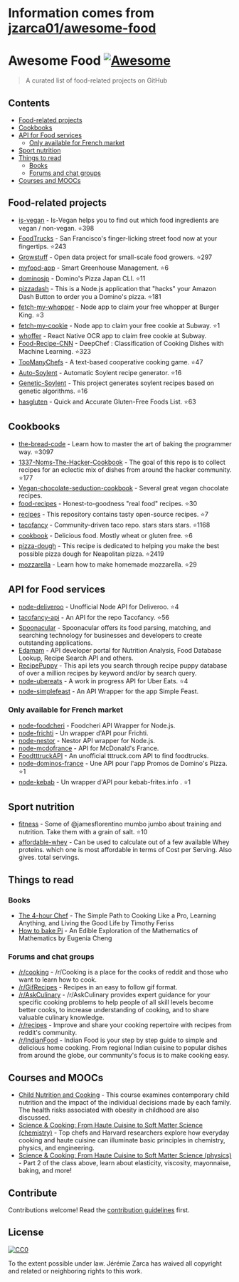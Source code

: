 # Information comes from [jzarca01/awesome-food](https://github.com/jzarca01/awesome-food)
# Awesome Food [![Awesome](https://awesome.re/badge.svg)](https://awesome.re)

> A curated list of food-related projects on GitHub

## Contents

- [Food-related projects](#food-related-projects)
- [Cookbooks](#cookbooks)
- [API for Food services](#api-for-food-services)
  - [Only available for French market](#only-available-for-french-market)
- [Sport nutrition](#sport-nutrition)
- [Things to read](#things-to-read)
  - [Books](#books)
  - [Forums and chat groups](#forums-and-chat-groups)
- [Courses and MOOCs](#courses-and-moocs)

## Food-related projects

- [is-vegan](https://github.com/hmontazeri/is-vegan) - Is-Vegan helps you to find out which food ingredients are vegan / non-vegan. :star:398
- [FoodTrucks](https://github.com/prakhar1989/FoodTrucks) - San Francisco's finger-licking street food now at your fingertips. :star:243
- [Growstuff](https://github.com/Growstuff/growstuff) - Open data project for small-scale food growers. :star:297
- [myfood-app](https://github.com/MickaelGandecki/myfood-app) - Smart Greenhouse Management. :star:6
- [dominosjp](https://github.com/inket/dominosjp) - Domino's Pizza Japan CLI. :star:11
- [pizzadash](https://github.com/bhberson/pizzadash) - This is a Node.js application that "hacks" your Amazon Dash Button to order you a Domino's pizza. :star:181
- [fetch-my-whopper](https://github.com/jzarca01/fetch-my-whopper) - Node app to claim your free whopper at Burger King. :star:3
- [fetch-my-cookie](https://github.com/jzarca01/fetch-my-cookie) - Node app to claim your free cookie at Subway. :star:1
- [whoffer](https://github.com/jzarca01/whoffer) - React Native OCR app to claim free cookie at Subway.
- [Food-Recipe-CNN](https://github.com/Murgio/Food-Recipe-CNN) - DeepChef : Classification of Cooking Dishes with Machine Learning. :star:323
- [TooManyChefs](https://github.com/navignaw/TooManyChefs) - A text-based cooperative cooking game. :star:47
- [Auto-Soylent](https://github.com/nick/auto-soylent) - Automatic Soylent recipe generator. :star:16
- [Genetic-Soylent](https://github.com/nick/genetic-soylent) - This project generates soylent recipes based on genetic algorithms. :star:16
- [hasgluten](https://github.com/hasgluten/hasgluten) - Quick and Accurate Gluten-Free Foods List. :star:63

## Cookbooks

- [the-bread-code](https://github.com/hendricius/the-bread-code) - Learn how to master the art of baking the programmer way. :star:3097
- [1337-Noms-The-Hacker-Cookbook](https://github.com/DEAD10C5/1337-Noms-The-Hacker-Cookbook) - The goal of this repo is to collect recipes for an eclectic mix of dishes from around the hacker community. :star:177
- [Vegan-chocolate-seduction-cookbook](https://github.com/the-domains/vegan-chocolate-seduction-cookbook) - Several great vegan chocolate recipes.
- [food-recipes](https://github.com/obfuscurity/food-recipes) - Honest-to-goodness "real food" recipes. :star:30
- [recipes](https://github.com/bzimmerman/recipes) - This repository contains tasty open-source recipes. :star:7
- [tacofancy](https://github.com/sinker/tacofancy) - Community-driven taco repo. stars stars stars. :star:1168
- [cookbook](https://github.com/jlinder/cookbook) - Delicious food. Mostly wheat or gluten free. :star:6
- [pizza-dough](https://github.com/hendricius/pizza-dough) - This recipe is dedicated to helping you make the best possible pizza dough for Neapolitan pizza. :star:2419
- [mozzarella](https://github.com/hendricius/mozzarella) - Learn how to make homemade mozzarella. :star:29

## API for Food services

- [node-deliveroo](https://github.com/jzarca01/node-deliveroo) - Unofficial Node API for Deliveroo. :star:4
- [tacofancy-api](https://github.com/evz/tacofancy-api) - An API for the repo Tacofancy. :star:56
- [Spoonacular](https://spoonacular.com/food-api) -
  Spoonacular offers its food parsing, matching, and searching technology for businesses and developers to create outstanding applications.
- [Edamam](https://developer.edamam.com/) - API developer portal for Nutrition Analysis, Food Database Lookup, Recipe Search API and others.
- [RecipePuppy](http://www.recipepuppy.com/about/api/) - This api lets you search through recipe puppy database of over a million recipes by keyword and/or by search query.
- [node-ubereats](https://github.com/jzarca01/node-ubereats) - A work in progress API for Uber Eats. :star:4
- [node-simplefeast](https://github.com/jzarca01/node-simplefeast) - An API Wrapper for the app Simple Feast.

### Only available for French market

- [node-foodcheri](https://github.com/jzarca01/node-foodcheri) - Foodcheri API Wrapper for Node.js.
- [node-frichti](https://github.com/jzarca01/node-frichti) - Un wrapper d'API pour Frichti.
- [node-nestor](https://github.com/jzarca01/node-nestor) - Nestor API wrapper for Node.js.
- [node-mcdofrance](https://github.com/jzarca01/node-mcdofrance) - API for McDonald's France.
- [FoodtttruckAPI](https://github.com/jzarca01/FoodtttruckAPI.git) - An unofficial tttruck.com API to find foodtrucks.
- [node-dominos-france](https://github.com/jzarca01/node-dominos-france.git) - Une API pour l'app Promos de Domino's Pizza. :star:1
- [node-kebab](https://github.com/jzarca01/node-kebab) - Un wrapper d'API pour kebab-frites.info . :star:1

## Sport nutrition

- [fitness](https://github.com/jamesflorentino/fitness) - Some of @jamesflorentino mumbo jumbo about training and nutrition. Take them with a grain of salt. :star:10
- [affordable-whey](https://github.com/prkeshri/affordable-whey) - Can be used to calculate out of a few available Whey proteins. which one is most affordable in terms of Cost per Serving. Also gives. total servings.

## Things to read

### Books

- [The 4-hour Chef](https://www.goodreads.com/book/show/13129810-the-4-hour-chef) - The Simple Path to Cooking Like a Pro, Learning Anything, and Living the Good Life by Timothy Feriss
- [How to bake Pi](https://www.goodreads.com/book/show/23360039-how-to-bake-pi) - An Edible Exploration of the Mathematics of Mathematics by Eugenia Cheng

### Forums and chat groups

- [/r/cooking](https://www.reddit.com/r/Cooking/) - /r/Cooking is a place for the cooks of reddit and those who want to learn how to cook.
- [/r/GifRecipes](https://www.reddit.com/r/GifRecipes/) - Recipes in an easy to follow gif format.
- [/r/AskCulinary](https://www.reddit.com/r/AskCulinary/) - /r/AskCulinary provides expert guidance for your specific cooking problems to help people of all skill levels become better cooks, to increase understanding of cooking, and to share valuable culinary knowledge.
- [/r/recipes](https://www.reddit.com/r/recipes/) - Improve and share your cooking repertoire with recipes from reddit's community.
- [/r/IndianFood](https://www.reddit.com/r/IndianFood/) - Indian Food is your step by step guide to simple and delicious home cooking. From regional Indian cuisine to popular dishes from around the globe, our community's focus is to make cooking easy.

## Courses and MOOCs

- [Child Nutrition and Cooking](https://www.coursera.org/learn/childnutrition) - This course examines contemporary child nutrition and the impact of the individual decisions made by each family. The health risks associated with obesity in childhood are also discussed.
- [Science & Cooking: From Haute Cuisine to Soft Matter Science (chemistry)](https://www.edx.org/course/science-cooking-from-haute-cuisine-to-soft-matter-science-chemistry) - Top chefs and Harvard researchers explore how everyday cooking and haute cuisine can illuminate basic principles in chemistry, physics, and engineering.
- [Science & Cooking: From Haute Cuisine to Soft Matter Science (physics)](https://www.edx.org/course/science-cooking-from-haute-cuisine-to-soft-matter-science-physics-2) - Part 2 of the class above, learn about elasticity, viscosity, mayonnaise, baking, and more!


## Contribute

Contributions welcome! Read the [contribution guidelines](contributing.md) first.

## License

[![CC0](http://mirrors.creativecommons.org/presskit/buttons/88x31/svg/cc-zero.svg)](http://creativecommons.org/publicdomain/zero/1.0)

To the extent possible under law. Jérémie Zarca has waived all copyright and
related or neighboring rights to this work.

